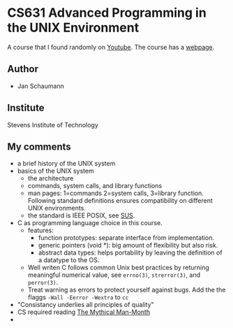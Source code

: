 # CS631 Advanced Programming in the UNIX Environment
A course that I found randomly on [Youtube](https://www.youtube.com/playlist?list=PL0qfF8MrJ-jxMfirAdxDs9zIiBg2Wug0z). The course has a [webpage](https://stevens.netmeister.org/631/).

## Author
- Jan Schaumann

## Institute
Stevens Institute of Technology

## My comments
- a brief history of the UNIX system
- basics of the UNIX system
  - the architecture
  - commands, system calls, and library functions
  - man pages: 1=commands 2=system calls, 3=library function. Following standard definitions ensures compatibility on different UNIX environments.
  - the standard is IEEE POSIX, see [SUS](https://pubs.opengroup.org/onlinepubs/9799919799/).
- C as programming language choice in this course.
  - features:
    - function prototypes: separate interface from implementation.
    - generic pointers (void *): big amount of flexibility but also risk.
    - abstract data types: helps portability by leaving the definition of a datatype to the OS.
  - Well writen C follows common Unix best practices by returning meaningful numerical value, see `errno(3)`, `strerror(3)`, and `perror(3)`.
  - Treat warning as errors to protect yourself against bugs. Add the the flaggs `-Wall -Eerror -Wextra` to `cc`
- "Consistancy underlies all principles of quality"
- CS required reading [The Mythical Man-Month](https://en.wikipedia.org/wiki/The_Mythical_Man-Month)
- 
